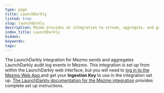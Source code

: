 ```yaml
---
type: page
title: LaunchDarkly
listed: true
slug: launchdarkly
description: Mezmo provides an integration to stream, aggregate, and gain insights from LaunchDarkly event audit logs.
index_title: LaunchDarkly
hidden: 
keywords: 
tags: 
---
```






The LaunchDarkly integration for Mezmo sends and aggregates LaunchDarkly audit log events in Mezmo. This integration is set up from within the LaunchDarkly web interface, but you will need to [log in to the Mezmo Web App ](https://app.mezmo.com/)and get your **Ingestion Key** to use in the integration set up. [The LaunchDarkly documentation for the Mezmo integration](https://docs.launchdarkly.com/integrations/logdna) provides complete set up instructions.





